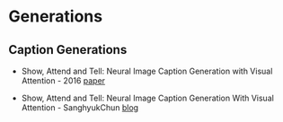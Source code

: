 # Generations

## Caption Generations

* Show, Attend and Tell: Neural Image Caption Generation with Visual Attention - 2016 [paper](https://arxiv.org/pdf/1502.03044.pdf)

* Show, Attend and Tell: Neural Image Caption Generation With Visual Attention - SanghyukChun [blog](http://sanghyukchun.github.io/93/)
